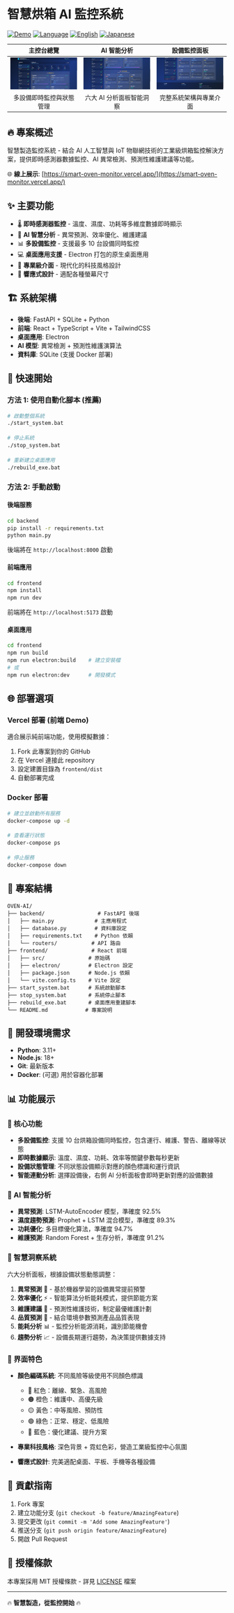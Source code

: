 # 智慧烘箱 AI 監控系統

[![Demo](https://img.shields.io/badge/Demo-Live-brightgreen)](https://smart-oven-monitor.vercel.app/)
[![Language](https://img.shields.io/badge/Language-繁體中文-blue.svg)](README.md)
[![English](https://img.shields.io/badge/Language-English-red.svg)](README_EN.md)
[![Japanese](https://img.shields.io/badge/Language-日本語-orange.svg)](README_JA.md)

| 主控台總覽 | AI 智能分析 | 設備監控面板 |
|:---:|:---:|:---:|
| ![主控台總覽](docs/images/dashboard-overview.png) | ![AI 智能分析](docs/images/ai-insights-panel.png) | ![設備監控面板](docs/images/device-monitoring.png) |
| 多設備即時監控與狀態管理 | 六大 AI 分析面板智能洞察 | 完整系統架構與專業介面 |

## 🔥 專案概述

智慧製造監控系統 - 結合 AI 人工智慧與 IoT 物聯網技術的工業級烘箱監控解決方案，提供即時感測器數據監控、AI 異常檢測、預測性維護建議等功能。

🌐 **線上展示**: [https://smart-oven-monitor.vercel.app/](https://smart-oven-monitor.vercel.app/)

## ✨ 主要功能

- 🌡️ **即時感測器監控** - 溫度、濕度、功耗等多維度數據即時顯示
- 🤖 **AI 智慧分析** - 異常預測、效率優化、維護建議
- 📊 **多設備監控** - 支援最多 10 台設備同時監控
- 💻 **桌面應用支援** - Electron 打包的原生桌面應用
- 🎨 **專業級介面** - 現代化的科技風格設計
- 📱 **響應式設計** - 適配各種螢幕尺寸

## 🏗️ 系統架構

- **後端**: FastAPI + SQLite + Python
- **前端**: React + TypeScript + Vite + TailwindCSS
- **桌面應用**: Electron
- **AI 模型**: 異常檢測 + 預測性維護演算法
- **資料庫**: SQLite (支援 Docker 部署)

## 🚀 快速開始

### 方法 1: 使用自動化腳本 (推薦)

```bash
# 啟動整個系統
./start_system.bat

# 停止系統
./stop_system.bat

# 重新建立桌面應用
./rebuild_exe.bat
```

### 方法 2: 手動啟動

#### 後端服務

```bash
cd backend
pip install -r requirements.txt
python main.py
```

後端將在 `http://localhost:8000` 啟動

#### 前端應用

```bash
cd frontend
npm install
npm run dev
```

前端將在 `http://localhost:5173` 啟動

#### 桌面應用

```bash
cd frontend
npm run build
npm run electron:build    # 建立安裝檔
# 或
npm run electron:dev      # 開發模式
```

## 🌐 部署選項

### Vercel 部署 (前端 Demo)

適合展示純前端功能，使用模擬數據：

1. Fork 此專案到你的 GitHub
2. 在 Vercel 連接此 repository
3. 設定建置目錄為 `frontend/dist`
4. 自動部署完成

### Docker 部署

```bash
# 建立並啟動所有服務
docker-compose up -d

# 查看運行狀態
docker-compose ps

# 停止服務
docker-compose down
```

## 📁 專案結構

```
OVEN-AI/
├── backend/                 # FastAPI 後端
│   ├── main.py             # 主應用程式
│   ├── database.py         # 資料庫設定
│   ├── requirements.txt    # Python 依賴
│   └── routers/           # API 路由
├── frontend/              # React 前端
│   ├── src/              # 原始碼
│   ├── electron/         # Electron 設定
│   ├── package.json      # Node.js 依賴
│   └── vite.config.ts    # Vite 設定
├── start_system.bat      # 系統啟動腳本
├── stop_system.bat       # 系統停止腳本
├── rebuild_exe.bat       # 桌面應用重建腳本
└── README.md            # 專案說明
```

## 🔧 開發環境需求

- **Python**: 3.11+
- **Node.js**: 18+
- **Git**: 最新版本
- **Docker**: (可選) 用於容器化部署

## 📊 功能展示

### 🌟 核心功能

- **多設備監控**: 支援 10 台烘箱設備同時監控，包含運行、維護、警告、離線等狀態
- **即時數據顯示**: 溫度、濕度、功耗、效率等關鍵參數每秒更新
- **設備狀態管理**: 不同狀態設備顯示對應的顏色標識和運行資訊
- **智能連動分析**: 選擇設備後，右側 AI 分析面板會即時更新對應的設備數據

### 🤖 AI 智能分析

- **異常預測**: LSTM-AutoEncoder 模型，準確度 92.5%
- **濕度趨勢預測**: Prophet + LSTM 混合模型，準確度 89.3%  
- **功耗優化**: 多目標優化算法，準確度 94.7%
- **維護預測**: Random Forest + 生存分析，準確度 91.2%

### 🧠 智慧洞察系統

六大分析面板，根據設備狀態動態調整：

1. **異常預測** 🔮 - 基於機器學習的設備異常提前預警
2. **效率優化** ⚡ - 智能算法分析能耗模式，提供節能方案
3. **維護建議** 🔧 - 預測性維護技術，制定最優維護計劃
4. **品質預測** 🎯 - 結合環境參數預測產品品質表現
5. **能耗分析** 📊 - 監控分析能源消耗，識別節能機會
6. **趨勢分析** 📈 - 設備長期運行趨勢，為決策提供數據支持

### 🎨 界面特色

- **顏色編碼系統**: 不同風險等級使用不同顏色標識
  - 🔴 紅色：離線、緊急、高風險
  - 🟠 橙色：維護中、高優先級
  - 🟡 黃色：中等風險、預防性
  - 🟢 綠色：正常、穩定、低風險
  - 🔵 藍色：優化建議、提升方案

- **專業科技風格**: 深色背景 + 霓虹色彩，營造工業級監控中心氛圍
- **響應式設計**: 完美適配桌面、平板、手機等各種設備

## 🤝 貢獻指南

1. Fork 專案
2. 建立功能分支 (`git checkout -b feature/AmazingFeature`)
3. 提交更改 (`git commit -m 'Add some AmazingFeature'`)
4. 推送分支 (`git push origin feature/AmazingFeature`)
5. 開啟 Pull Request

## 📄 授權條款

本專案採用 MIT 授權條款 - 詳見 [LICENSE](LICENSE) 檔案

---

🔥 **智慧製造，從監控開始** 🔥
